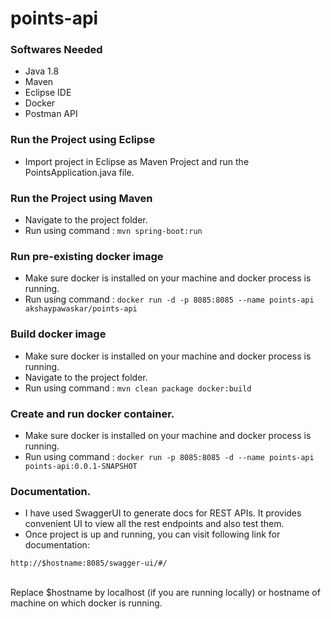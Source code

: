 # points-api


### Softwares Needed

* Java 1.8
* Maven
* Eclipse IDE
* Docker
* Postman API

### Run the Project using Eclipse

- Import project in Eclipse as Maven Project and run the PointsApplication.java file.

### Run the Project using Maven

- Navigate to the project folder.
- Run using command : ```mvn spring-boot:run```

### Run pre-existing docker image

- Make sure docker is installed on your machine and docker process is running.
- Run using command : ```docker run -d -p 8085:8085 --name points-api akshaypawaskar/points-api```

### Build docker image

- Make sure docker is installed on your machine and docker process is running.
- Navigate to the project folder.
- Run using command : ```mvn clean package docker:build```

### Create and run docker container.

- Make sure docker is installed on your machine and docker process is running.
- Run using command : ```docker run -p 8085:8085 -d --name points-api points-api:0.0.1-SNAPSHOT```

### Documentation.
- I have used SwaggerUI to generate docs for REST APIs. It provides convenient UI to view all the rest endpoints and also test them.
- Once project is up and running, you can visit following link for documentation:<br/>
```
http://$hostname:8085/swagger-ui/#/
```
<br/>
Replace $hostname by localhost (if you are running locally) or hostname of machine on which docker is running.

